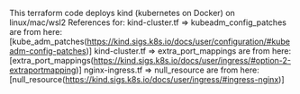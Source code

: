 This terraform code deploys kind (kubernetes on Docker) on linux/mac/wsl2
References for:
kind-cluster.tf => kubeadm_config_patches are from here: [kube_adm_patches(https://kind.sigs.k8s.io/docs/user/configuration/#kubeadm-config-patches)]
kind-cluster.tf => extra_port_mappings are from here: [extra_port_mappings(https://kind.sigs.k8s.io/docs/user/ingress/#option-2-extraportmapping)]
nginx-ingress.tf => null_resource are from here: [null_resource(https://kind.sigs.k8s.io/docs/user/ingress/#ingress-nginx)]
